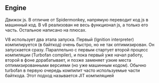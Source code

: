 ## Engine
Движок js. В отличие от Spidermonkey, напрямую переводит код js в машинный код. В v8 реализован не весь
функционал js, а только его часть. Остальное написано на плюсах.

V8 использует два этапа запуска. Первый (Ignition interpreter) компилируется (в байткод) очень быстро, но не так оптимизирован. Он запускается сразу.
Параллельно с первым стартует второй процесс компиляции (Turbofan compiler), и пока первый уже начал работу,
второй в фоне дорабатывает, и позже заменяет узкие места оптимизированными версиями (но уже машинным кодом).
Обычно turbofan в первую очередь компилит часто используемые части байткода.
Этот подход называется JIT компиляцией

